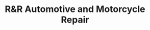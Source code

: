 ---
title: "R&R Automotive and Motorcycle Repair"
url: /marshall/rundr-automotive-and-motorcycle-repair/
shop: Motorrad
---